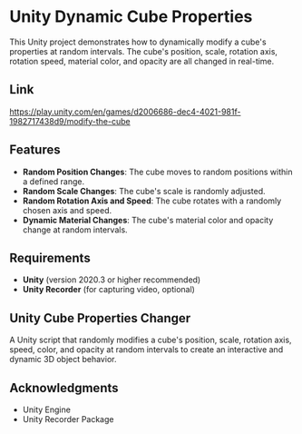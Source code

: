 # Unity Dynamic Cube Properties

This Unity project demonstrates how to dynamically modify a cube's properties at random intervals. The cube's position, scale, rotation axis, rotation speed, material color, and opacity are all changed in real-time.

## Link
https://play.unity.com/en/games/d2006686-dec4-4021-981f-1982717438d9/modify-the-cube

## Features
- **Random Position Changes**: The cube moves to random positions within a defined range.
- **Random Scale Changes**: The cube's scale is randomly adjusted.
- **Random Rotation Axis and Speed**: The cube rotates with a randomly chosen axis and speed.
- **Dynamic Material Changes**: The cube's material color and opacity change at random intervals.

## Requirements
- **Unity** (version 2020.3 or higher recommended)
- **Unity Recorder** (for capturing video, optional)

## Unity Cube Properties Changer

A Unity script that randomly modifies a cube's position, scale, rotation axis, speed, color, and opacity at random intervals to create an interactive and dynamic 3D object behavior.


## Acknowledgments
- Unity Engine
- Unity Recorder Package
